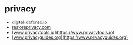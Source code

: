 # privacy

- [digital-defense.io](https://digital-defense.io)
- [restoreprivacy.com](https://restoreprivacy.com)
- [www.privacytools.io](https://www.privacytools.io)
- [www.privacyguides.org](https://www.privacyguides.org)
